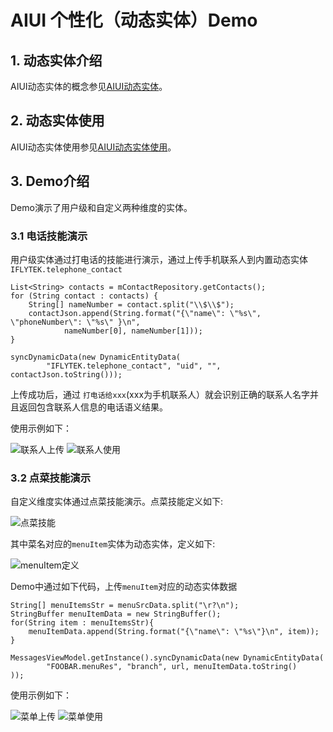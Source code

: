 # AIUI 个性化（动态实体）Demo

## 1. 动态实体介绍

AIUI动态实体的概念参见[AIUI动态实体](http://aiui.xfyun.cn/jupiter-platform/help/devDoc#5-3-2)。

## 2. 动态实体使用

AIUI动态实体使用参见[AIUI动态实体使用](http://aiui.xfyun.cn/jupiter-platform/help/devDoc#2-10)。

## 3. Demo介绍

Demo演示了用户级和自定义两种维度的实体。

### 3.1 电话技能演示

用户级实体通过打电话的技能进行演示，通过上传手机联系人到内置动态实体``IFLYTEK.telephone_contact``

    List<String> contacts = mContactRepository.getContacts();
    for (String contact : contacts) {
        String[] nameNumber = contact.split("\\$\\$");
        contactJson.append(String.format("{\"name\": \"%s\", \"phoneNumber\": \"%s\" }\n",
                nameNumber[0], nameNumber[1]));
    }

    syncDynamicData(new DynamicEntityData(
            "IFLYTEK.telephone_contact", "uid", "", contactJson.toString()));

上传成功后，通过 ``打电话给xxx``(xxx为手机联系人）就会识别正确的联系人名字并且返回包含联系人信息的电话语义结果。

使用示例如下：

![联系人上传](screenshots/call_upload.jpg)
![联系人使用](screenshots/call_use.jpg)
### 3.2 点菜技能演示

自定义维度实体通过点菜技能演示。点菜技能定义如下:

![点菜技能](screenshots/menu_skill.png)

其中菜名对应的``menuItem``实体为动态实体，定义如下:

![menuItem定义](screenshots/menu_item.png)

Demo中通过如下代码，上传``menuItem``对应的动态实体数据

    String[] menuItemsStr = menuSrcData.split("\r?\n");
    StringBuffer menuItemData = new StringBuffer();
    for(String item : menuItemsStr){
        menuItemData.append(String.format("{\"name\": \"%s\"}\n", item));
    }

    MessagesViewModel.getInstance().syncDynamicData(new DynamicEntityData(
            "FOOBAR.menuRes", "branch", url, menuItemData.toString()
    ));

使用示例如下：

![菜单上传](screenshots/menu_upload.jpg)
![菜单使用](screenshots/menu_use.jpg)


